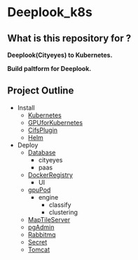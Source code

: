 # Deeplook_k8s

## What is this repository for ?
**Deeplook(Cityeyes) to Kubernetes.**

**Build paltform for Deeplook.**

## Project Outline

* Install
  * [Kubernetes](./Install/Kubernetes.md)
  * [GPUforKubernetes](./Install/GPUforKubernetes.md)
  * [CifsPlugin](./Install/CifsPlugin.md)
  * [Helm](./Install/Helm.md)
* Deploy
  * [Database](./Deploy/Database/README.md)
    * cityeyes
    * paas
  * [DockerRegistry](./Deploy/DockerRegistry/README.md)
    * UI
  * [gpuPod](./Deploy/gpuPod/README.md)
    * engine
      * classify
      * clustering
  * [MapTileServer](./Deploy/MapTileServer/README.md)
  * [pgAdmin](./Deploy/pgAdmin/README.md)
  * [Rabbitmq](./Deploy/Rabbitmq/README.md)
  * [Secret](./Deploy/Secret/README.md)
  * [Tomcat](./Deploy/Tomcat/README.md)
  